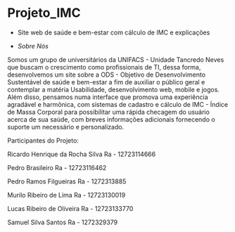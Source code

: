 # Projeto_IMC
- Site web de saúde e bem-estar com cálculo de IMC e explicações


- *Sobre Nós*

Somos um grupo de universitários da UNIFACS - Unidade Tancredo Neves que buscam o crescimento como profissionais de TI, dessa forma, desenvolvemos um site sobre a ODS - Objetivo de Desenvolvimento Sustentável de saúde e bem-estar a fim de auxiliar o público geral e contemplar a matéria Usabilidade, desenvolvimento web, mobile e jogos. Além disso, pensamos numa interface que promova uma experiência agradável e harmônica, com sistemas de cadastro e cálculo de IMC - Índice de Massa Corporal para possibilitar uma rápida checagem do usuário acerca de sua saúde, com breves informações adicionais fornecendo o suporte um necessário e personalizado.

Participantes do Projeto:

Ricardo Henrique da Rocha Silva
Ra - 12723114666

Pedro Brasileiro
Ra - 12723116462

Pedro Ramos Filgueiras
Ra - 1272313885

Murilo Ribeiro de Lima 
Ra - 12723130019

Lucas Ribeiro de Oliveira
Ra - 12723133770

Samuel Silva Santos
Ra - 1272329379
